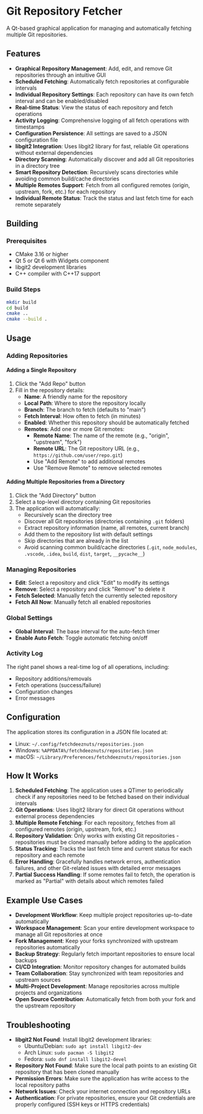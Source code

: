 # Git Repository Fetcher

A Qt-based graphical application for managing and automatically fetching multiple Git repositories.

## Features

- **Graphical Repository Management**: Add, edit, and remove Git repositories through an intuitive GUI
- **Scheduled Fetching**: Automatically fetch repositories at configurable intervals
- **Individual Repository Settings**: Each repository can have its own fetch interval and can be enabled/disabled
- **Real-time Status**: View the status of each repository and fetch operations
- **Activity Logging**: Comprehensive logging of all fetch operations with timestamps
- **Configuration Persistence**: All settings are saved to a JSON configuration file
- **libgit2 Integration**: Uses libgit2 library for fast, reliable Git operations without external dependencies
- **Directory Scanning**: Automatically discover and add all Git repositories in a directory tree
- **Smart Repository Detection**: Recursively scans directories while avoiding common build/cache directories
- **Multiple Remotes Support**: Fetch from all configured remotes (origin, upstream, fork, etc.) for each repository
- **Individual Remote Status**: Track the status and last fetch time for each remote separately

## Building

### Prerequisites
- CMake 3.16 or higher
- Qt 5 or Qt 6 with Widgets component
- libgit2 development libraries
- C++ compiler with C++17 support

### Build Steps
```bash
mkdir build
cd build
cmake ..
cmake --build .
```

## Usage

### Adding Repositories

#### Adding a Single Repository
1. Click the "Add Repo" button
2. Fill in the repository details:
   - **Name**: A friendly name for the repository
   - **Local Path**: Where to store the repository locally
   - **Branch**: The branch to fetch (defaults to "main")
   - **Fetch Interval**: How often to fetch (in minutes)
   - **Enabled**: Whether this repository should be automatically fetched
   - **Remotes**: Add one or more Git remotes:
     - **Remote Name**: The name of the remote (e.g., "origin", "upstream", "fork")
     - **Remote URL**: The Git repository URL (e.g., `https://github.com/user/repo.git`)
     - Use "Add Remote" to add additional remotes
     - Use "Remove Remote" to remove selected remotes

#### Adding Multiple Repositories from a Directory
1. Click the "Add Directory" button
2. Select a top-level directory containing Git repositories
3. The application will automatically:
   - Recursively scan the directory tree
   - Discover all Git repositories (directories containing `.git` folders)
   - Extract repository information (name, all remotes, current branch)
   - Add them to the repository list with default settings
   - Skip directories that are already in the list
   - Avoid scanning common build/cache directories (`.git`, `node_modules`, `.vscode`, `.idea`, `build`, `dist`, `target`, `__pycache__`)

### Managing Repositories
- **Edit**: Select a repository and click "Edit" to modify its settings
- **Remove**: Select a repository and click "Remove" to delete it
- **Fetch Selected**: Manually fetch the currently selected repository
- **Fetch All Now**: Manually fetch all enabled repositories

### Global Settings
- **Global Interval**: The base interval for the auto-fetch timer
- **Enable Auto Fetch**: Toggle automatic fetching on/off

### Activity Log
The right panel shows a real-time log of all operations, including:
- Repository additions/removals
- Fetch operations (success/failure)
- Configuration changes
- Error messages

## Configuration

The application stores its configuration in a JSON file located at:
- Linux: `~/.config/fetchdeeznuts/repositories.json`
- Windows: `%APPDATA%/fetchdeeznuts/repositories.json`
- macOS: `~/Library/Preferences/fetchdeeznuts/repositories.json`

## How It Works

1. **Scheduled Fetching**: The application uses a QTimer to periodically check if any repositories need to be fetched based on their individual intervals
2. **Git Operations**: Uses libgit2 library for direct Git operations without external process dependencies
3. **Multiple Remote Fetching**: For each repository, fetches from all configured remotes (origin, upstream, fork, etc.)
4. **Repository Validation**: Only works with existing Git repositories - repositories must be cloned manually before adding to the application
5. **Status Tracking**: Tracks the last fetch time and current status for each repository and each remote
6. **Error Handling**: Gracefully handles network errors, authentication failures, and other Git-related issues with detailed error messages
7. **Partial Success Handling**: If some remotes fail to fetch, the operation is marked as "Partial" with details about which remotes failed

## Example Use Cases

- **Development Workflow**: Keep multiple project repositories up-to-date automatically
- **Workspace Management**: Scan your entire development workspace to manage all Git repositories at once
- **Fork Management**: Keep your forks synchronized with upstream repositories automatically
- **Backup Strategy**: Regularly fetch important repositories to ensure local backups
- **CI/CD Integration**: Monitor repository changes for automated builds
- **Team Collaboration**: Stay synchronized with team repositories and upstream sources
- **Multi-Project Development**: Manage repositories across multiple projects and organizations
- **Open Source Contribution**: Automatically fetch from both your fork and the upstream repository

## Troubleshooting

- **libgit2 Not Found**: Install libgit2 development libraries:
  - Ubuntu/Debian: `sudo apt install libgit2-dev`
  - Arch Linux: `sudo pacman -S libgit2`
  - Fedora: `sudo dnf install libgit2-devel`
- **Repository Not Found**: Make sure the local path points to an existing Git repository that has been cloned manually
- **Permission Errors**: Make sure the application has write access to the local repository paths
- **Network Issues**: Check your internet connection and repository URLs
- **Authentication**: For private repositories, ensure your Git credentials are properly configured (SSH keys or HTTPS credentials)
